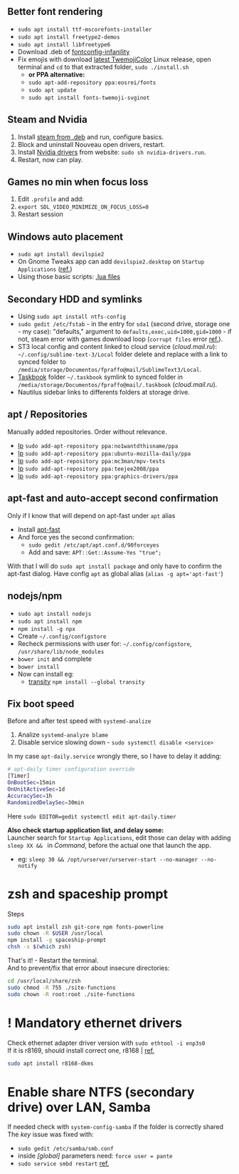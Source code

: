 ## Better font rendering   
- `sudo apt install ttf-mscorefonts-installer`
- `sudo apt install freetype2-demos`
- `sudo apt install libfreetype6`
- Download .deb of [fontconfig-infanility](https://software.opensuse.org/package/fontconfig-infinality)  
- Fix emojis with download [latest TwemojiColor](https://github.com/eosrei/twemoji-color-font/releases) Linux release, open terminal and `cd` to that extracted folder, `sudo ./install.sh`
   - **or PPA alternative:**
   - `sudo apt-add-repository ppa:eosrei/fonts`
   - `sudo apt update`
   - `sudo apt install fonts-twemoji-svginot`

## Steam and Nvidia  
1. Install [steam from .deb](https://store.steampowered.com/about/) and run, configure basics.
2. Block and uninstall Nouveau open drivers, restart.
3. Install [Nvidia drivers](https://www.nvidia.com/Download/driverResults.aspx/137276/en-us) from website: `sudo sh nvidia-drivers.run`.
4. Restart, now can play. 

## Games no min when focus loss  
1. Edit `.profile` and add:
2. `export SDL_VIDEO_MINIMIZE_ON_FOCUS_LOSS=0`
3. Restart session

## Windows auto placement  
* `sudo apt install devilspie2`
* On Gnome Tweaks app can add `devilspie2.desktop` on `Startup Applications` ([ref.](https://github.com/thepante/setup/tree/master/.config/autostart))
* Using those basic scripts: [.lua files](https://github.com/thepante/setup/tree/master/.config/devilspie2)

## Secondary HDD and symlinks  
* Using `sudo apt install ntfs-config` 
* `sudo gedit /etc/fstab` - in the entry for `sda1` (second drive, storage one - my case): "defaults," argument to `defaults,exec,uid=1000,gid=1000` - if not, steam error with games download loop (`corrupt files` error [ref.](https://github.com/ValveSoftware/steam-for-linux/issues/4800#issuecomment-271763278)).
* ST3 local config and content linked to cloud service (_cloud.mail.ru_): `~/.config/sublime-text-3/Local` folder delete and replace with a link to synced folder to `/media/storage/Documentos/fpraffo@mail/SublimeText3/Local`.
* [Taskbook](https://github.com/klauscfhq/taskbook) folder `~/.taskbook` symlink to synced folder in `/media/storage/Documentos/fpraffo@mail/.taskbook` (_cloud.mail.ru_).
* Nautilus sidebar links to differents folders at storage drive.

## apt / Repositories  
Manually added repositories. Order without relevance.  
* [lp](https://launchpad.net/~no1wantdthisname/+archive/ubuntu/ppa) `sudo add-apt-repository ppa:no1wantdthisname/ppa`
* [lp](https://launchpad.net/~ubuntu-mozilla-daily/+archive/ubuntu/ppa) `sudo add-apt-repository ppa:ubuntu-mozilla-daily/ppa` 
* [lp](https://launchpad.net/~mc3man/+archive/ubuntu/mpv-tests) `sudo add-apt-repository ppa:mc3man/mpv-tests` 
* [lp](https://launchpad.net/~teejee2008/+archive/ubuntu/ppa) `sudo add-apt-repository ppa:teejee2008/ppa` 
* [lp](https://launchpad.net/%7Egraphics-drivers/+archive/ubuntu/ppa) `sudo add-apt-repository ppa:graphics-drivers/ppa`


## apt-fast and auto-accept second confirmation  
Only if I know that will depend on apt-fast under `apt` alias
* Install [apt-fast](https://github.com/ilikenwf/apt-fast) 
* And force yes the second confirmation:
  * ```sudo gedit /etc/apt/apt.conf.d/90forceyes```
  * Add and save: ```APT::Get::Assume-Yes "true";```  


With that I will do ```sudo apt install package``` and only have to confirm the apt-fast dialog. Have config ```apt``` as global alias (```alias -g apt='apt-fast'```)


## nodejs/npm  
* `sudo apt install nodejs` 
* `sudo apt install npm`
* `npm install -g npx`
* Create `~/.config/configstore` 
* Recheck permissions with user for: `~/.config/configstore`, `/usr/share/lib/node_modules`
* `bower init` and complete
* `bower install`
* Now can install eg:  
  - [transity](https://github.com/feramhq/transity) `npm install --global transity`  
  
## Fix boot speed  
Before and after test speed with `systemd-analize`
 1. Analize `systemd-analyze blame`
 2. Disable service slowing down - `sudo systemctl disable <service>`  

In my case `apt-daily.service` wrongly there, so I have to delay it adding:  
```bash
# apt-daily timer configuration override
[Timer]
OnBootSec=15min
OnUnitActiveSec=1d
AccuracySec=1h
RandomizedDelaySec=30min
```
Here `sudo EDITOR=gedit systemctl edit apt-daily.timer`  
  
**Also check startup application list, and delay some:**  
Launcher search for `Startup Applications`, edit those can delay with adding `sleep XX && ` in _Command_, before the actual one that launch the app.
* eg: `sleep 30 && /opt/urserver/urserver-start --no-manager --no-notify`

# zsh and spaceship prompt  
Steps
```bash
sudo apt install zsh git-core npm fonts-powerline
sudo chown -R $USER /usr/local 
npm install -g spaceship-prompt
chsh -s $(which zsh)
```
That's it! - Restart the terminal.  
And to prevent/fix that error about insecure directories:  
```bash
cd /usr/local/share/zsh
sudo chmod -R 755 ./site-functions
sudo chown -R root:root ./site-functions
```

# ! Mandatory ethernet drivers  
Check ethernet adapter driver version with `sudo ethtool -i enp3s0`  
If it is r8169, should install correct one, r8168 | [ref.](https://www.unixblogger.com/how-to-get-your-realtek-rtl8111rtl8168-working-updated-guide/)
```bash
sudo apt install r8168-dkms
```

# Enable share NTFS (secondary drive) over LAN, Samba  
If needed check with `system-config-samba` if the folder is correctly shared  
The _key_ issue was fixed with:  
* `sudo gedit /etc/samba/smb.conf`
* inside _[global]_ parameters need: `force user = pante`
* `sudo service smbd restart`
[ref.](https://forums.linuxmint.com/viewtopic.php?t=235233#p1250678)
